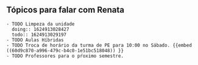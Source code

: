 ## Tópicos para falar com Renata
	- TODO Limpeza da unidade
	  doing:: 1624913028427
	  todo:: 1624913029197
	- TODO Aulas Híbridas
	- TODO Troca de horário da turma de PE para 10:00 no Sábado. {{embed ((60d9c870-a996-479c-b4c0-1e51bc518048)) }}
	- TODO Professores para o pŕoximo semestre.